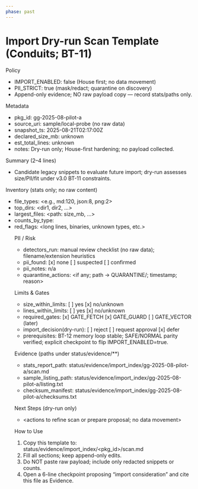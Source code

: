 ```yaml
---
phase: past
---
```


# Import Dry-run Scan Template (Conduits; BT-11)

Policy
- IMPORT_ENABLED: false (House first; no data movement)
- PII_STRICT: true (mask/redact; quarantine on discovery)
- Append-only evidence; NO raw payload copy — record stats/paths only.

Metadata
- pkg_id: gg-2025-08-pilot-a
- source_uri: sample/local-probe (no raw data)
- snapshot_ts: 2025-08-21T02:17:00Z
- declared_size_mb: unknown
- est_total_lines: unknown
- notes: Dry-run only; House-first hardening; no payload collected.

Summary (2–4 lines)
- Candidate legacy snippets to evaluate future import; dry-run assesses size/PII/fit under v3.0 BT-11 constraints.

Inventory (stats only; no raw content)
- file_types: <e.g., md:120, json:8, png:2>
- top_dirs: <dir1, dir2, …>
- largest_files: <path: size_mb, …>
- counts_by_type: <table or JSON block>
- red_flags: <long lines, binaries, unknown types, etc.>

PII / Risk
- detectors_run: manual review checklist (no raw data); filename/extension heuristics
- pii_found: [x] none  [ ] suspected  [ ] confirmed
- pii_notes: n/a
- quarantine_actions: <if any; path → QUARANTINE/; timestamp; reason>

Limits & Gates
- size_within_limits: [ ] yes  [x] no/unknown
- lines_within_limits: [ ] yes  [x] no/unknown
- required_gates: [x] GATE_FETCH  [x] GATE_GUARD  [ ] GATE_VECTOR (later)
- import_decision(dry-run): [ ] reject  [ ] request approval  [x] defer
- prerequisites: BT-12 memory loop stable; SAFE/NORMAL parity verified; explicit checkpoint to flip IMPORT_ENABLED=true.

Evidence (paths under status/evidence/**)
- stats_report_path: status/evidence/import_index/gg-2025-08-pilot-a/scan.md
- sample_listing_path: status/evidence/import_index/gg-2025-08-pilot-a/listing.txt
- checksum_manifest: status/evidence/import_index/gg-2025-08-pilot-a/checksums.txt

Next Steps (dry-run only)
- <actions to refine scan or prepare proposal; no data movement>

How to Use
1) Copy this template to: status/evidence/import_index/<pkg_id>/scan.md
2) Fill all sections; keep append-only edits.
3) Do NOT paste raw payload; include only redacted snippets or counts.
4) Open a 6-line checkpoint proposing “import consideration” and cite this file as Evidence.